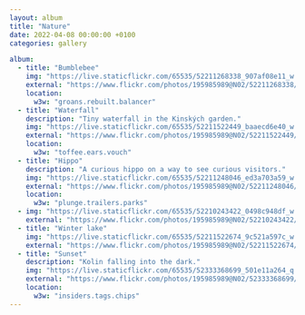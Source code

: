 ```yaml
---
layout: album
title: "Nature"
date: 2022-04-08 00:00:00 +0100
categories: gallery

album:
  - title: "Bumblebee"
    img: "https://live.staticflickr.com/65535/52211268338_907af08e11_w.jpg"
    external: "https://www.flickr.com/photos/195985989@N02/52211268338/in/album-72177720300484590/"
    location:
      w3w: "groans.rebuilt.balancer"
  - title: "Waterfall"
    description: "Tiny waterfall in the Kinských garden."
    img: "https://live.staticflickr.com/65535/52211522449_baaecd6e40_w.jpg"
    external: "https://www.flickr.com/photos/195985989@N02/52211522449/in/album-72177720300484590/"
    location:
      w3w: "toffee.ears.vouch"
  - title: "Hippo"
    description: "A curious hippo on a way to see curious visitors."
    img: "https://live.staticflickr.com/65535/52211248046_ed3a703a59_w.jpg"
    external: "https://www.flickr.com/photos/195985989@N02/52211248046/in/album-72177720300484590/"
    location:
      w3w: "plunge.trailers.parks"
  - img: "https://live.staticflickr.com/65535/52210243422_0498c948df_w.jpg"
    external: "https://www.flickr.com/photos/195985989@N02/52210243422/in/album-72177720300484590/"
  - title: "Winter lake"
    img: "https://live.staticflickr.com/65535/52211522674_9c521a597c_w.jpg"
    external: "https://www.flickr.com/photos/195985989@N02/52211522674/in/album-72177720300484590/"
  - title: "Sunset"
    description: "Kolin falling into the dark."
    img: "https://live.staticflickr.com/65535/52333368699_501e11a264_q.jpg" 
    external: "https://www.flickr.com/photos/195985989@N02/52333368699/in/album-72177720301820641/" 
    location:
      w3w: "insiders.tags.chips"
---
```

